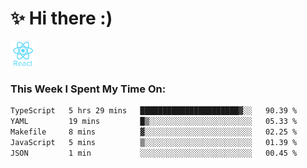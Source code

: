 <h1 align="left">✨ Hi there :)</h1>

  <a href="https://reactjs.org/" target="_blank" rel="noreferrer">   
    <img src="https://raw.githubusercontent.com/devicons/devicon/master/icons/react/react-original-wordmark.svg" alt="react" width="40"     
    height="40"/></a>
 
<h3 align="left">This Week I Spent My Time On:</h3>
<!--START_SECTION:waka-->

```txt
TypeScript   5 hrs 29 mins   ██████████████████████▓░░   90.39 %
YAML         19 mins         █▒░░░░░░░░░░░░░░░░░░░░░░░   05.33 %
Makefile     8 mins          ▓░░░░░░░░░░░░░░░░░░░░░░░░   02.25 %
JavaScript   5 mins          ▒░░░░░░░░░░░░░░░░░░░░░░░░   01.39 %
JSON         1 min           ░░░░░░░░░░░░░░░░░░░░░░░░░   00.45 %
```

<!--END_SECTION:waka-->

